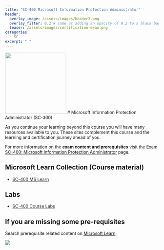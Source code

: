 ```yaml
---
title: "SC-400 Microsoft Information Protection Administrator"
header:
  overlay_image: /assets/images/header2.png
  overlay_filter: 0.2 # same as adding an opacity of 0.2 to a black background
  teaser: /assets/images/certification-exam.png
categories:
  - SC
excerpt: " "
---
```


<img src="../../assets/images/certification-exam.png" width="200" height="200">
# Microsoft Information Protection Administrator (SC-300) 

As you continue your learning beyond this course you will have many resources available to you. These sites complement this course and the learning and certification journey ahead of you.

For more information on the **exam content and prerequisites** visit the [Exam SC-400: Microsoft Information Protection Administrator](https://learn.microsoft.com/en-us/certifications/exams/sc-400) page.

## Microsoft Learn Collection (Course material)
- [SC-400 MS Learn](https://aka.ms/courseSC-400)

## Labs
- [SC-400 Course Labs](https://aka.ms/sc400labs)

## If you are missing some pre-requisites
Search prerequisite related content on [Microsoft Learn](https://learn.microsoft.com/en-us/training/browse/):

<img src="../../assets/images/learn-search.png">